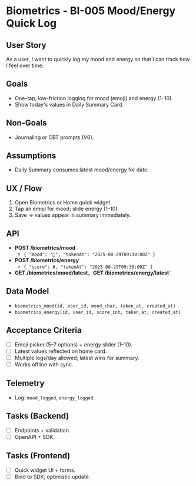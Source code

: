 # Biometrics - BI-005 Mood/Energy Quick Log

## User Story

As a user, I want to quickly log my mood and energy so that I can track how I feel over time.

## Goals

- One-tap, low-friction logging for mood (emoji) and energy (1–10).
- Show today's values in Daily Summary Card.

## Non-Goals

- Journaling or CBT prompts (V6).

## Assumptions

- Daily Summary consumes latest mood/energy for date.

## UX / Flow

1. Open Biometrics or Home quick widget.
2. Tap an emoji for mood; slide energy (1–10).
3. Save → values appear in summary immediately.

## API

- **POST /biometrics/mood**
  - `{ "mood": "🙂", "takenAt": "2025-08-29T09:30:00Z" }`
- **POST /biometrics/energy**
  - `{ "score": 6, "takenAt": "2025-08-29T09:30:00Z" }`
- **GET /biometrics/mood/latest`, `GET /biometrics/energy/latest`**

## Data Model

- `biometrics_mood(id, user_id, mood_char, taken_at, created_at)`
- `biometrics_energy(id, user_id, score_int, taken_at, created_at)`

## Acceptance Criteria

- [ ] Emoji picker (5–7 options) + energy slider (1–10).
- [ ] Latest values reflected on home card.
- [ ] Multiple logs/day allowed; latest wins for summary.
- [ ] Works offline with sync.

## Telemetry

- Log: `mood_logged`, `energy_logged`.

## Tasks (Backend)

- [ ] Endpoints + validation.
- [ ] OpenAPI + SDK.

## Tasks (Frontend)

- [ ] Quick widget UI + forms.
- [ ] Bind to SDK; optimistic update.
